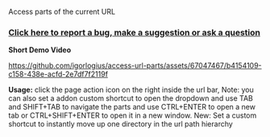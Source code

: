 Access parts of the current URL

### [Click here to report a bug, make a suggestion or ask a question](https://github.com/igorlogius/igorlogius/issues/new/choose)

<b>Short Demo Video</b>

https://github.com/igorlogius/access-url-parts/assets/67047467/b4154109-c158-438e-acfd-2e7df7f2119f

<b>Usage:</b>
click the page action icon on the right inside the url bar, Note: you can also
set a addon custom shortcut to open the dropdown and use TAB and SHIFT+TAB to navigate
the parts and use CTRL+ENTER to open a new tab or CTRL+SHIFT+ENTER to open it in
a new window. 
New: Set a custom shortcut to instantly move up one directory in the url path hierarchy
